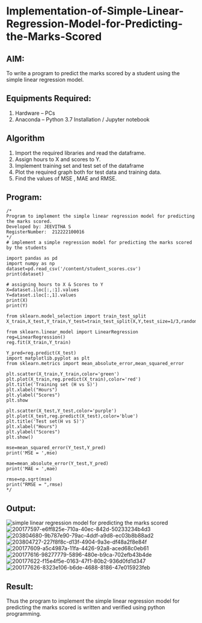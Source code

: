 # Implementation-of-Simple-Linear-Regression-Model-for-Predicting-the-Marks-Scored

## AIM:
To write a program to predict the marks scored by a student using the simple linear regression model.

## Equipments Required:
1. Hardware – PCs
2. Anaconda – Python 3.7 Installation / Jupyter notebook

## Algorithm
1. Import the required libraries and read the dataframe.
2. Assign hours to X and scores to Y.
3. Implement training set and test set of the dataframe
4. Plot the required graph both for test data and training data.
5. Find the values of MSE , MAE and RMSE.
## Program:
```
/*
Program to implement the simple linear regression model for predicting the marks scored.
Developed by: JEEVITHA S
RegisterNumber:  212222100016
*/
# implement a simple regression model for predicting the marks scored by the students

import pandas as pd
import numpy as np
dataset=pd.read_csv('/content/student_scores.csv')
print(dataset)

# assigning hours to X & Scores to Y
X=dataset.iloc[:,:1].values
Y=dataset.iloc[:,1].values
print(X)
print(Y)

from sklearn.model_selection import train_test_split
X_train,X_test,Y_train,Y_test=train_test_split(X,Y,test_size=1/3,random_state=0)

from sklearn.linear_model import LinearRegression
reg=LinearRegression()
reg.fit(X_train,Y_train)

Y_pred=reg.predict(X_test)
import matplotlib.pyplot as plt
from sklearn.metrics import mean_absolute_error,mean_squared_error

plt.scatter(X_train,Y_train,color='green')
plt.plot(X_train,reg.predict(X_train),color='red')
plt.title('Training set (H vs S)')
plt.xlabel("Hours")
plt.ylabel("Scores")
plt.show

plt.scatter(X_test,Y_test,color='purple')
plt.plot(X_test,reg.predict(X_test),color='blue')
plt.title('Test set(H vs S)')
plt.xlabel("Hours")
plt.ylabel("Scores")
plt.show()

mse=mean_squared_error(Y_test,Y_pred)
print('MSE = ',mse)

mae=mean_absolute_error(Y_test,Y_pred)
print('MAE = ',mae)

rmse=np.sqrt(mse)
print("RMSE = ",rmse)
*/
```

## Output:
![simple linear regression model for predicting the marks scored](sam.png)
![200177597-e6ff825e-710a-40ec-842d-50233234b4d3](https://github.com/Jeevithha/Implementation-of-Simple-Linear-Regression-Model-for-Predicting-the-Marks-Scored/assets/123623197/a784dc70-2996-4b0d-a946-41017f61d1ea)
![203804680-9b787e90-79ac-4ddf-a9d8-ec03b8b88ad2](https://github.com/Jeevithha/Implementation-of-Simple-Linear-Regression-Model-for-Predicting-the-Marks-Scored/assets/123623197/590394f9-6516-487f-820c-28d23383f34a)
![203804727-227f8f8c-d13f-4904-9a3e-df48a2f8e84f](https://github.com/Jeevithha/Implementation-of-Simple-Linear-Regression-Model-for-Predicting-the-Marks-Scored/assets/123623197/1a89c742-7a22-452b-8052-ba8bad4e7c62)
![200177609-a5c4987a-11fa-4426-92a8-aced68c0eb61](https://github.com/Jeevithha/Implementation-of-Simple-Linear-Regression-Model-for-Predicting-the-Marks-Scored/assets/123623197/4e10ec37-f106-44af-947e-1ed6a3b67872)
![200177616-98277779-5896-480e-b9ca-702efb43b4de](https://github.com/Jeevithha/Implementation-of-Simple-Linear-Regression-Model-for-Predicting-the-Marks-Scored/assets/123623197/5a9dd4da-7b47-471c-813b-f1c9a0608cb0)
![200177622-f15e4f5e-0163-47f1-80b2-936d0fd1d347](https://github.com/Jeevithha/Implementation-of-Simple-Linear-Regression-Model-for-Predicting-the-Marks-Scored/assets/123623197/65dcd191-c8ca-4479-954d-b706d5bbcbc0)
![200177626-8323e106-b6de-4688-8186-47e015923feb](https://github.com/Jeevithha/Implementation-of-Simple-Linear-Regression-Model-for-Predicting-the-Marks-Scored/assets/123623197/011067b1-9579-47d0-afa0-c85e02dda0d9)



## Result:
Thus the program to implement the simple linear regression model for predicting the marks scored is written and verified using python programming.
